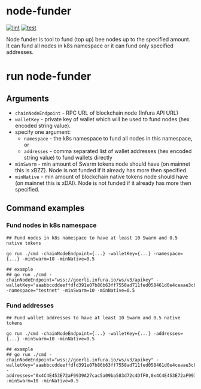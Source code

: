 # node-funder

[![lint](https://github.com/ethersphere/node-funder/actions/workflows/lint.yml/badge.svg?branch=main)](https://github.com/ethersphere/node-funder/actions/workflows/lint.yml)
[![test](https://github.com/ethersphere/node-funder/actions/workflows/test.yml/badge.svg?branch=main)](https://github.com/ethersphere/node-funder/actions/workflows/test.yml)

Node funder is tool to fund (top up) bee nodes up to the specified amount. It can fund all nodes in k8s namespace or it can fund only specified addresses.

# run node-funder

## Arguments
- `chainNodeEndpoint` - RPC URL of blockchain node (Infura API URL)
- `walletKey` - private key of wallet which will be used to fund nodes (hex encoded string value).
- specify one argument: 
  - `namespace` - the k8s namespace to fund all nodes in this namespace, or
  - `addresses` - comma separated list of wallet addresses (hex encoded string value) to fund wallets directly
- `minSwarm` - min amount of Swarm tokens node should have (on mainnet this is xBZZ). Node is not funded if it already has more then specified. 
- `minNative` - min amount of blockchain native tokens node should have (on mainnet this is xDAI). Node is not funded if it already has more then specified. 

## Command examples


### Fund nodes in k8s namespace

```console
## Fund nodes in k8s namespace to have at least 10 Swarm and 0.5 native tokens

go run ./cmd -chainNodeEndpoint={...} -walletKey={...} -namespace={...} -minSwarm=10 -minNative=0.5

## example
## go run ./cmd -chainNodeEndpoint="wss://goerli.infura.io/ws/v3/apikey" -walletKey="aaabbccddeeffdfd391e07b86b63ff7558ad711fed058461d0e4ceaae3cbebf16a" -namespace="testnet" -minSwarm=10 -minNative=0.5
```

### Fund addresses

```console
## Fund wallet addresses to have at least 10 Swarm and 0.5 native tokens

go run ./cmd -chainNodeEndpoint={...} -walletKey={...} -addresses={...} -minSwarm=10 -minNative=0.5

## example
## go run ./cmd -chainNodeEndpoint="wss://goerli.infura.io/ws/v3/apikey" -walletKey="aaabbccddeeffdfd391e07b86b63ff7558ad711fed058461d0e4ceaae3cbebf16a" -addresses="0x4C4E453E72aF9939A27cac5a09ba583d72c4DfF0,0x4C4E453E72aF9939A27cac5a09ba583d72c4DfF0" -minSwarm=10 -minNative=0.5
```
